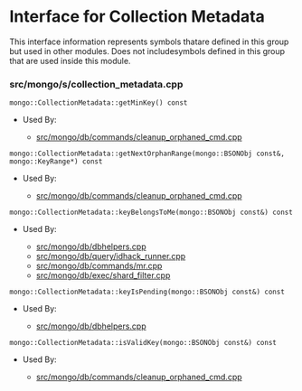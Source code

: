 
# Interface for Collection Metadata
This interface information represents symbols thatare defined in this group but used in other modules.  Does not includesymbols defined in this group that are used inside this module.

### src/mongo/s/collection\_metadata.cpp

<div></div>

    mongo::CollectionMetadata::getMinKey() const

- Used By:

    - [src/mongo/db/commands/cleanup\_orphaned\_cmd.cpp](../../../queries/database\_commands)

<div></div>

    mongo::CollectionMetadata::getNextOrphanRange(mongo::BSONObj const&, mongo::KeyRange*) const

- Used By:

    - [src/mongo/db/commands/cleanup\_orphaned\_cmd.cpp](../../../queries/database\_commands)

<div></div>

    mongo::CollectionMetadata::keyBelongsToMe(mongo::BSONObj const&) const

- Used By:

    - [src/mongo/db/dbhelpers.cpp](../../../queries/client\_and\_operation\_tracking)
    - [src/mongo/db/query/idhack\_runner.cpp](../../../queries/core\_query\_system)
    - [src/mongo/db/commands/mr.cpp](../../../queries/database\_commands)
    - [src/mongo/db/exec/shard\_filter.cpp](../../../queries/core\_query\_system)

<div></div>

    mongo::CollectionMetadata::keyIsPending(mongo::BSONObj const&) const

- Used By:

    - [src/mongo/db/dbhelpers.cpp](../../../queries/client\_and\_operation\_tracking)

<div></div>

    mongo::CollectionMetadata::isValidKey(mongo::BSONObj const&) const

- Used By:

    - [src/mongo/db/commands/cleanup\_orphaned\_cmd.cpp](../../../queries/database\_commands)
